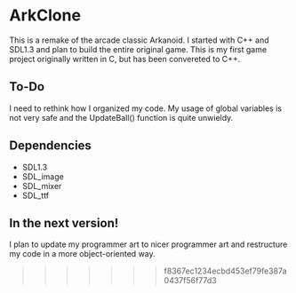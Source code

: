 # ArkClone
This is a remake of the arcade classic Arkanoid. I started with C++ and SDL1.3 and plan to build the entire original game.  This is my first game project originally written in C, but has been convereted to C++.

## To-Do
I need to rethink how I organized my code. My usage of global variables is not very safe and the UpdateBall() function is quite unwieldy.  

## Dependencies
* SDL1.3
* SDL_image
* SDL_mixer
* SDL_ttf

## In the next version!
I plan to update my programmer art to nicer programmer art and restructure my code in a more object-oriented way.
>>>>>>> f8367ec1234ecbd453ef79fe387a0437f56f77d3
